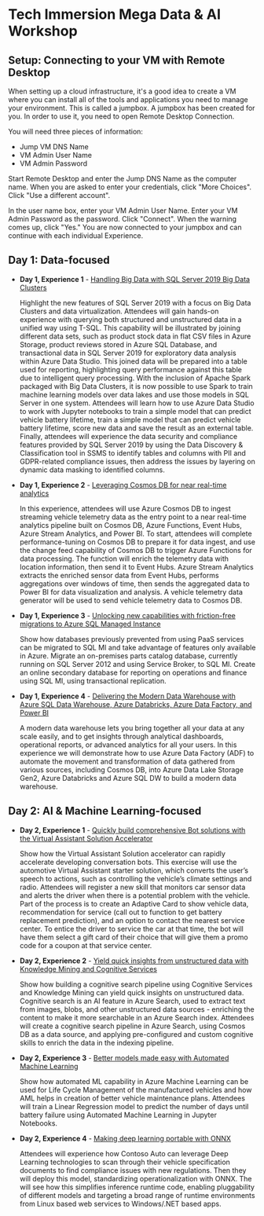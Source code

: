 # Tech Immersion Mega Data & AI Workshop

## Setup: Connecting to your VM with Remote Desktop
When setting up a cloud infrastructure, it's a good idea to create a VM where you can install all of the tools and applications you need to manage your environment.  This is called a jumpbox.  A jumpbox has been created for you.  In order to use it, you need to open Remote Desktop Connection.
	
You will need three pieces of information:
- Jump VM DNS Name
- VM Admin User Name
- VM Admin Password 
	
Start Remote Desktop and enter the Jump DNS Name as the computer name.  When you are asked to enter your credentials, click "More Choices".  Click "Use a different account".

In the user name box, enter your VM Admin User Name.  Enter your VM Admin Password as the password.  Click "Connect".  When the warning comes up, click "Yes."  You are now connected to your jumpbox and can continue with each individual Experience.

## Day 1: Data-focused

- **Day 1, Experience 1** - [Handling Big Data with SQL Server 2019 Big Data Clusters](./day1-exp1/README.md)

  Highlight the new features of SQL Server 2019 with a focus on Big Data Clusters and data virtualization. Attendees will gain hands-on experience with querying both structured and unstructured data in a unified way using T-SQL. This capability will be illustrated by joining different data sets, such as product stock data in flat CSV files in Azure Storage, product reviews stored in Azure SQL Database, and transactional data in SQL Server 2019 for exploratory data analysis within Azure Data Studio. This joined data will be prepared into a table used for reporting, highlighting query performance against this table due to intelligent query processing. With the inclusion of Apache Spark packaged with Big Data Clusters, it is now possible to use Spark to train machine learning models over data lakes and use those models in SQL Server in one system. Attendees will learn how to use Azure Data Studio to work with Jupyter notebooks to train a simple model that can predict vehicle battery lifetime, train a simple model that can predict vehicle battery lifetime, score new data and save the result as an external table. Finally, attendees will experience the data security and compliance features provided by SQL Server 2019 by using the Data Discovery & Classification tool in SSMS to identify tables and columns with PII and GDPR-related compliance issues, then address the issues by layering on dynamic data masking to identified columns.

- **Day 1, Experience 2** - [Leveraging Cosmos DB for near real-time analytics](./day1-exp2/README.md)

  In this experience, attendees will use Azure Cosmos DB to ingest streaming vehicle telemetry data as the entry point to a near real-time analytics pipeline built on Cosmos DB, Azure Functions, Event Hubs, Azure Stream Analytics, and Power BI. To start, attendees will complete performance-tuning on Cosmos DB to prepare it for data ingest, and use the change feed capability of Cosmos DB to trigger Azure Functions for data processing. The function will enrich the telemetry data with location information, then send it to Event Hubs. Azure Stream Analytics extracts the enriched sensor data from Event Hubs, performs aggregations over windows of time, then sends the aggregated data to Power BI for data visualization and analysis. A vehicle telemetry data generator will be used to send vehicle telemetry data to Cosmos DB.

- **Day 1, Experience 3** - [Unlocking new capabilities with friction-free migrations to Azure SQL Managed Instance](./day1-exp3/README.md)

  Show how databases previously prevented from using PaaS services can be migrated to SQL MI and take advantage of features only available in Azure. Migrate an on-premises parts catalog database, currently running on SQL Server 2012 and using Service Broker, to SQL MI. Create an online secondary database for reporting on operations and finance using SQL MI, using transactional replication.

- **Day 1, Experience 4** - [Delivering the Modern Data Warehouse with Azure SQL Data Warehouse, Azure Databricks, Azure Data Factory, and Power BI](./day1-exp4/README.md)

  A modern data warehouse lets you bring together all your data at any scale easily, and to get insights through analytical dashboards, operational reports, or advanced analytics for all your users. In this experience we will demonstrate how to use Azure Data Factory (ADF) to automate the movement and transformation of data gathered from various sources, including Cosmos DB, into Azure Data Lake Storage Gen2, Azure Databricks and Azure SQL DW to build a modern data warehouse.

## Day 2: AI & Machine Learning-focused

- **Day 2, Experience 1** - [Quickly build comprehensive Bot solutions with the Virtual Assistant Solution Accelerator](./day2-exp1/README.md)

  Show how the Virtual Assistant Solution accelerator can rapidly accelerate developing conversation bots. This exercise will use the automotive Virtual Assistant starter solution, which converts the user’s speech to actions, such as controlling the vehicle’s climate settings and radio. Attendees will register a new skill that monitors car sensor data and alerts the driver when there is a potential problem with the vehicle. Part of the process is to create an Adaptive Card to show vehicle data, recommendation for service (call out to function to get battery replacement prediction), and an option to contact the nearest service center. To entice the driver to service the car at that time, the bot will have them select a gift card of their choice that will give them a promo code for a coupon at that service center.

- **Day 2, Experience 2** - [Yield quick insights from unstructured data with Knowledge Mining and Cognitive Services](./day2-exp2/README.md)

  Show how building a cognitive search pipeline using Cognitive Services and Knowledge Mining can yield quick insights on unstructured data. Cognitive search is an AI feature in Azure Search, used to extract text from images, blobs, and other unstructured data sources - enriching the content to make it more searchable in an Azure Search index. Attendees will create a cognitive search pipeline in Azure Search, using Cosmos DB as a data source, and applying pre-configured and custom cognitive skills to enrich the data in the indexing pipeline.

- **Day 2, Experience 3** - [Better models made easy with Automated Machine Learning](./day2-exp3/README.md)

  Show how automated ML capability in Azure Machine Learning can be used for Life Cycle Management of the manufactured vehicles and how AML helps in creation of better vehicle maintenance plans. Attendees will train a Linear Regression model to predict the number of days until battery failure using Automated Machine Learning in Jupyter Notebooks.

- **Day 2, Experience 4** - [Making deep learning portable with ONNX](./day2-exp4/README.md)

  Attendees will experience how Contoso Auto can leverage Deep Learning technologies to scan through their vehicle specification documents to find compliance issues with new regulations. Then they will deploy this model, standardizing operationalization with ONNX. The will see how this simplifies inference runtime code, enabling pluggability of different models and targeting a broad range of runtime environments from Linux based web services to Windows/.NET based apps.